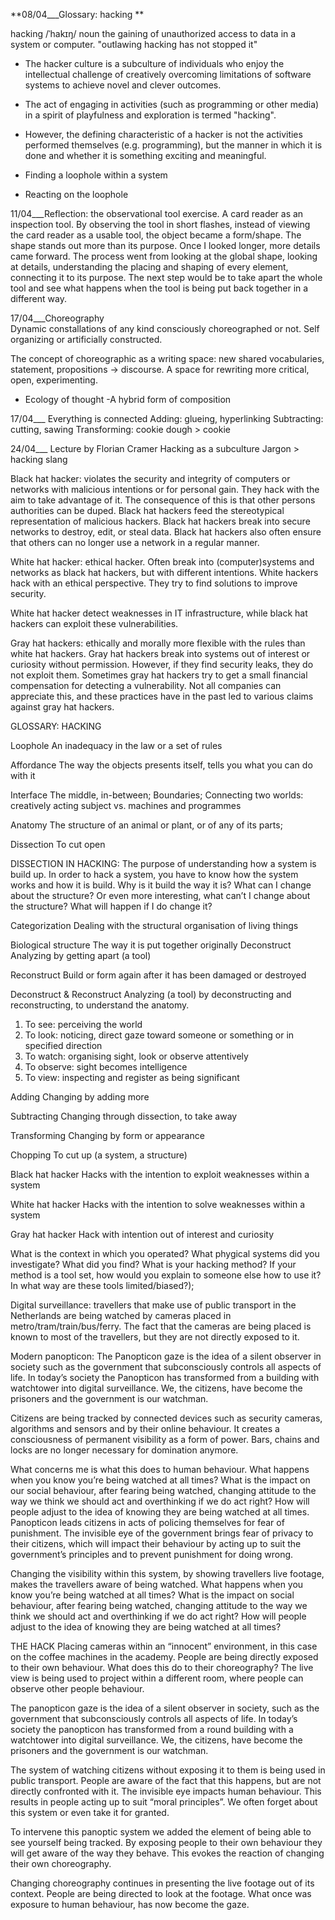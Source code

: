 **08/04___Glossary: hacking  **                                                             
 
hacking
/ˈhakɪŋ/
noun
the gaining of unauthorized access to data in a system or computer.
"outlawing hacking has not stopped it"

- The hacker culture is a subculture of individuals who enjoy the intellectual challenge of creatively overcoming limitations of software systems to achieve novel and clever outcomes.

- The act of engaging in activities (such as programming or other media) in a spirit of playfulness and exploration is termed "hacking". 

- However, the defining characteristic of a hacker is not the activities performed themselves (e.g. programming), but the manner in which it is done and whether it is something exciting and meaningful.

- Finding a loophole within a system
- Reacting on the loophole

11/04___Reflection: the observational tool exercise.
A card reader as an inspection tool.
By observing the tool in short flashes, instead of viewing the card reader as a usable tool, the object became a form/shape.
The shape stands out more than its purpose. Once I looked longer, more details came forward. 
The process went from looking at the global shape, looking at details, understanding the placing and shaping of every element, connecting it to its purpose. 
The next step would be to take apart the whole tool and see what happens when the tool is being put back together in a different way. 

17/04___Choreography   
Dynamic constallations of any kind consciously choreographed or not. Self organizing or artificially constructed.

The concept of choreographic as a writing space: new shared vocabularies, statement, propositions -> discourse. A space for rewriting more critical, open, experimenting. 

- Ecology of thought 
-A hybrid form of composition 

17/04___ Everything is connected
Adding: glueing, hyperlinking
Subtracting: cutting, sawing
Transforming: cookie dough > cookie


24/04___ Lecture by Florian Cramer
Hacking as a subculture
Jargon > hacking slang 

Black hat hacker: violates the security and integrity of computers or networks with malicious intentions or for personal gain. They hack with the aim to take advantage of it. 
The consequence of this is that other persons authorities can be duped. Black hat hackers feed the stereotypical representation of malicious hackers.
Black hat hackers break into secure networks to destroy, edit, or steal data. Black hat hackers also often ensure that others can no longer use a network in a regular manner.

White hat hacker: ethical hacker. Often break into (computer)systems and networks as black hat hackers, but with different intentions. White hackers hack with an ethical perspective. They try to find solutions to improve security.

White hat hacker detect weaknesses in IT infrastructure, while black hat hackers can exploit these vulnerabilities. 

Gray hat hackers: ethically and morally more flexible with the rules than white hat hackers. Gray hat hackers break into systems out of interest or curiosity without permission. However, if they find security leaks, they do not exploit them. Sometimes gray hat hackers try to get a small financial compensation for detecting a vulnerability. Not all companies can appreciate this, and these practices have in the past led to various claims against gray hat hackers.

GLOSSARY: HACKING 

Loophole
An inadequacy in the law or a set of rules

Affordance
The way the objects presents itself, tells you what you can do with it

Interface
The middle, in-between;
Boundaries;
Connecting two worlds: creatively acting subject vs. machines and programmes

Anatomy
The structure of an animal or plant, or of any of its parts;

Dissection
To cut open

DISSECTION IN HACKING: The purpose of understanding how a system is build up. 
In order to hack a system, you have to know how the system works and how it is build. Why is it build the way it is? What can I change about the structure? Or even more interesting, what can’t I change about the structure? What will happen if I do change it? 

Categorization
Dealing with the structural organisation of living things

Biological structure
The way it is put together originally
Deconstruct 
Analyzing by getting apart (a tool)

Reconstruct 
Build or form again after it has been damaged or destroyed 

Deconstruct & Reconstruct 
Analyzing (a tool) by deconstructing and reconstructing, to understand the anatomy. 

1. To see: perceiving the world 
2. To look: noticing, direct gaze toward someone or something or in specified direction 
3. To watch: organising sight, look or observe attentively 
4. To observe: sight becomes intelligence
5. To view: inspecting and register as being significant 

Adding
Changing by adding more

Subtracting
Changing through dissection, to take away

Transforming
Changing by form or appearance


Chopping 
To cut up (a system, a structure)

Black hat hacker 
Hacks with the intention to exploit weaknesses within a system 

White hat hacker 
Hacks with the intention to solve weaknesses within a system 

Gray hat hacker
Hack with intention out of interest and curiosity 


What is the context in which you operated? What phygical systems did you investigate? What did you find? What is your hacking method? If your method is a tool set, how would you explain to someone else how to use it? In what way are these tools limited/biased?);

Digital surveillance: travellers that make use of public transport in the Netherlands are being watched by cameras placed in metro/tram/train/bus/ferry. The fact that the cameras are being placed is known to most of the travellers, but they are not directly exposed to it. 

Modern panopticon:
The Panopticon gaze is the idea of a silent observer in society such as the government that subconsciously controls all aspects of life. 
In today’s society the Panopticon has transformed from a building with watchtower into digital surveillance. We, the citizens, have become the prisoners and the government is our watchman. 

Citizens are being tracked by connected devices such as security cameras, algorithms and sensors and by their online behaviour. It creates a consciousness of permanent visibility as a form of power. Bars, chains and locks are no longer necessary for domination anymore. 

What concerns me is what this does to human behaviour. What happens when you know you’re being watched at all times? What is the impact on our social behaviour, after fearing being watched, changing attitude to the way we think we should act and overthinking if we do act right? How will people adjust to the idea of knowing they are being watched at all times.
Panopticon leads citizens in acts of policing themselves for fear of punishment. The invisible eye of the government brings fear of privacy to their citizens, which will impact their behaviour by acting up to suit the government’s principles and to prevent punishment for doing wrong.  


Changing the visibility within this system, by showing travellers live footage, makes the travellers aware of being watched. What happens when you know you’re being watched at all times? What is the impact on social behaviour, after fearing being watched, changing attitude to the way we think we should act and overthinking if we do act right? How will people adjust to the idea of knowing they are being watched at all times? 

THE HACK 
Placing cameras within an “innocent” environment, in this case on the coffee machines in the academy. People are being directly exposed to their own behaviour. What does this do to their choreography? 
The live view is being used to project within a different room, where people can observe other people behaviour. 


The panopticon gaze is the idea of a silent observer in society, such as the government that subconsciously controls all aspects of life. In today’s society the panopticon has transformed from a round building with a watchtower into digital surveillance. 
We, the citizens, have become the prisoners and the government is our watchman. 

The system of watching citizens without exposing it to them is being used in public transport. People are aware of the fact that this happens, but are not directly confronted with it. The invisible eye impacts human behaviour. This results in people acting up to suit “moral principles”. We often forget about this system or even take it for granted. 

To intervene this panoptic system we added the element of being able to see yourself being tracked. By exposing people to their own behaviour they will get aware of the way they behave. This evokes the reaction of changing their own choreography. 

Changing choreography continues in presenting the live footage out of its context. People are being directed to look at the footage. What once was exposure to human behaviour, has now become the gaze. 
